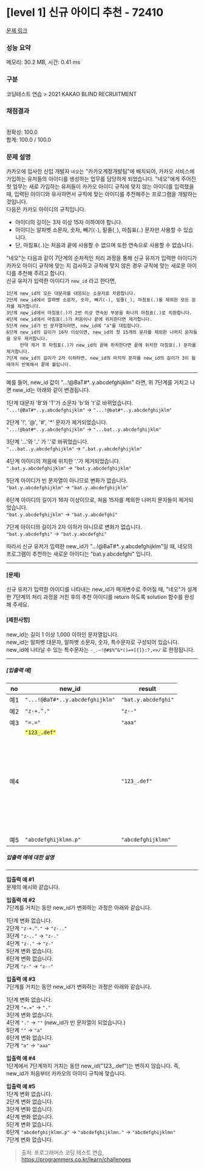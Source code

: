 # [level 1] 신규 아이디 추천 - 72410 

[문제 링크](https://school.programmers.co.kr/learn/courses/30/lessons/72410?language=javascript) 

### 성능 요약

메모리: 30.2 MB, 시간: 0.41 ms

### 구분

코딩테스트 연습 > 2021 KAKAO BLIND RECRUITMENT

### 채점결과

<br/>정확성: 100.0<br/>합계: 100.0 / 100.0

### 문제 설명

<p style="user-select: auto;">카카오에 입사한 신입 개발자 <code style="user-select: auto;">네오</code>는 "카카오계정개발팀"에 배치되어, 카카오 서비스에 가입하는 유저들의 아이디를 생성하는 업무를 담당하게 되었습니다. "네오"에게 주어진 첫 업무는 새로 가입하는 유저들이 카카오 아이디 규칙에 맞지 않는 아이디를 입력했을 때, 입력된 아이디와 유사하면서 규칙에 맞는 아이디를 추천해주는 프로그램을 개발하는 것입니다.<br style="user-select: auto;">
다음은 카카오 아이디의 규칙입니다.</p>

<ul style="user-select: auto;">
<li style="user-select: auto;">아이디의 길이는 3자 이상 15자 이하여야 합니다.</li>
<li style="user-select: auto;">아이디는 알파벳 소문자, 숫자, 빼기(<code style="user-select: auto;">-</code>), 밑줄(<code style="user-select: auto;">_</code>), 마침표(<code style="user-select: auto;">.</code>) 문자만 사용할 수 있습니다.</li>
<li style="user-select: auto;">단, 마침표(<code style="user-select: auto;">.</code>)는 처음과 끝에 사용할 수 없으며 또한 연속으로 사용할 수 없습니다.</li>
</ul>

<p style="user-select: auto;">"네오"는 다음과 같이 7단계의 순차적인 처리 과정을 통해 신규 유저가 입력한 아이디가 카카오 아이디 규칙에 맞는 지 검사하고 규칙에 맞지 않은 경우 규칙에 맞는 새로운 아이디를 추천해 주려고 합니다.<br style="user-select: auto;">
신규 유저가 입력한 아이디가 <code style="user-select: auto;">new_id</code> 라고 한다면,</p>
<div class="highlight" style="user-select: auto;"><pre class="codehilite" style="user-select: auto;"><code style="user-select: auto;">1단계 new_id의 모든 대문자를 대응되는 소문자로 치환합니다.
2단계 new_id에서 알파벳 소문자, 숫자, 빼기(-), 밑줄(_), 마침표(.)를 제외한 모든 문자를 제거합니다.
3단계 new_id에서 마침표(.)가 2번 이상 연속된 부분을 하나의 마침표(.)로 치환합니다.
4단계 new_id에서 마침표(.)가 처음이나 끝에 위치한다면 제거합니다.
5단계 new_id가 빈 문자열이라면, new_id에 "a"를 대입합니다.
6단계 new_id의 길이가 16자 이상이면, new_id의 첫 15개의 문자를 제외한 나머지 문자들을 모두 제거합니다.
     만약 제거 후 마침표(.)가 new_id의 끝에 위치한다면 끝에 위치한 마침표(.) 문자를 제거합니다.
7단계 new_id의 길이가 2자 이하라면, new_id의 마지막 문자를 new_id의 길이가 3이 될 때까지 반복해서 끝에 붙입니다.
</code></pre></div>
<hr style="user-select: auto;">

<p style="user-select: auto;">예를 들어, new_id 값이 "...!@BaT#*..y.abcdefghijklm" 라면, 위 7단계를 거치고 나면 new_id는 아래와 같이 변경됩니다.</p>

<p style="user-select: auto;">1단계 대문자 'B'와 'T'가 소문자 'b'와 't'로 바뀌었습니다.<br style="user-select: auto;">
<code style="user-select: auto;">"...!@BaT#*..y.abcdefghijklm"</code> → <code style="user-select: auto;">"...!@bat#*..y.abcdefghijklm"</code></p>

<p style="user-select: auto;">2단계 '!', '@', '#', '*' 문자가 제거되었습니다.<br style="user-select: auto;">
<code style="user-select: auto;">"...!@bat#*..y.abcdefghijklm"</code> → <code style="user-select: auto;">"...bat..y.abcdefghijklm"</code></p>

<p style="user-select: auto;">3단계 '...'와 '..' 가 '.'로 바뀌었습니다.<br style="user-select: auto;">
<code style="user-select: auto;">"...bat..y.abcdefghijklm"</code> → <code style="user-select: auto;">".bat.y.abcdefghijklm"</code></p>

<p style="user-select: auto;">4단계 아이디의 처음에 위치한 '.'가 제거되었습니다.<br style="user-select: auto;">
<code style="user-select: auto;">".bat.y.abcdefghijklm"</code> → <code style="user-select: auto;">"bat.y.abcdefghijklm"</code></p>

<p style="user-select: auto;">5단계 아이디가 빈 문자열이 아니므로 변화가 없습니다.<br style="user-select: auto;">
<code style="user-select: auto;">"bat.y.abcdefghijklm"</code> → <code style="user-select: auto;">"bat.y.abcdefghijklm"</code></p>

<p style="user-select: auto;">6단계 아이디의 길이가 16자 이상이므로, 처음 15자를 제외한 나머지 문자들이 제거되었습니다.<br style="user-select: auto;">
<code style="user-select: auto;">"bat.y.abcdefghijklm"</code> → <code style="user-select: auto;">"bat.y.abcdefghi"</code></p>

<p style="user-select: auto;">7단계 아이디의 길이가 2자 이하가 아니므로 변화가 없습니다.<br style="user-select: auto;">
<code style="user-select: auto;">"bat.y.abcdefghi"</code> → <code style="user-select: auto;">"bat.y.abcdefghi"</code></p>

<p style="user-select: auto;">따라서 신규 유저가 입력한 new_id가 "...!@BaT#*..y.abcdefghijklm"일 때, 네오의 프로그램이 추천하는 새로운 아이디는 "bat.y.abcdefghi" 입니다.</p>

<hr style="user-select: auto;">

<h4 style="user-select: auto;"><strong style="user-select: auto;">[문제]</strong></h4>

<p style="user-select: auto;">신규 유저가 입력한 아이디를 나타내는 new_id가 매개변수로 주어질 때, "네오"가 설계한 7단계의 처리 과정을 거친 후의 추천 아이디를 return 하도록 solution 함수를 완성해 주세요.</p>

<h4 style="user-select: auto;"><strong style="user-select: auto;">[제한사항]</strong></h4>

<p style="user-select: auto;">new_id는 길이 1 이상 1,000 이하인 문자열입니다.<br style="user-select: auto;">
new_id는 알파벳 대문자, 알파벳 소문자, 숫자, 특수문자로 구성되어 있습니다.<br style="user-select: auto;">
new_id에 나타날 수 있는 특수문자는 <code style="user-select: auto;">-_.~!@#$%^&amp;*()=+[{]}:?,&lt;&gt;/</code> 로 한정됩니다.</p>

<hr style="user-select: auto;">

<h5 style="user-select: auto;"><strong style="user-select: auto;">[입출력 예]</strong></h5>
<table class="table" style="user-select: auto;">
        <thead style="user-select: auto;"><tr style="user-select: auto;">
<th style="user-select: auto;">no</th>
<th style="user-select: auto;">new_id</th>
<th style="user-select: auto;">result</th>
</tr>
</thead>
        <tbody style="user-select: auto;"><tr style="user-select: auto;">
<td style="user-select: auto;">예1</td>
<td style="user-select: auto;"><code style="user-select: auto;">"...!@BaT#*..y.abcdefghijklm"</code></td>
<td style="user-select: auto;"><code style="user-select: auto;">"bat.y.abcdefghi"</code></td>
</tr>
<tr style="user-select: auto;">
<td style="user-select: auto;">예2</td>
<td style="user-select: auto;"><code style="user-select: auto;">"z-+.^."</code></td>
<td style="user-select: auto;"><code style="user-select: auto;">"z--"</code></td>
</tr>
<tr style="user-select: auto;">
<td style="user-select: auto;">예3</td>
<td style="user-select: auto;"><code style="user-select: auto;">"=.="</code></td>
<td style="user-select: auto;"><code style="user-select: auto;">"aaa"</code></td>
</tr>
<tr style="user-select: auto;">
<td style="user-select: auto;">예4</td>
<td style="user-select: auto;"><code style="user-select: auto;"><lighter data-id="lgt6933384930084072" data-bundle-id="0" data-slot-id="0" style="background-color: rgb(255, 255, 131); user-select: auto;"><lighter data-id="lgt6933384930084072" data-bundle-id="0" data-slot-id="0" style="background-color: rgb(255, 255, 131); user-select: auto;">"123_.def"</lighter></lighter><div class="LinerThreadIcon LinerFirst LinerOwnerThread LinerOnlyMe" data-highlight-id="267629600" data-bundle-id="0" id="lgt267629600" style="background-image: url(&quot;https://photo.getliner.com/liner-service-bucket/user_photo_default/color-7/E.svg&quot;); user-select: auto;">
        <div class="LinerThreadIcon__dim" style="user-select: auto;"></div>
        <div class="LinerThreadIcon__mentioned" style="user-select: auto;">
          <div class="LinerThreadIcon__mentionedImg" style="user-select: auto;"></div>
        </div>
        <div class="LinerThreadIcon__onlyMe" style="user-select: auto;">
          <div class="LinerThreadIcon__onlyMeImg" style="user-select: auto;"></div>
        </div>
      </div></code></td>
<td style="user-select: auto;"><code style="user-select: auto;">"123_.def"</code></td>
</tr>
<tr style="user-select: auto;">
<td style="user-select: auto;">예5</td>
<td style="user-select: auto;"><code style="user-select: auto;">"abcdefghijklmn.p"</code></td>
<td style="user-select: auto;"><code style="user-select: auto;">"abcdefghijklmn"</code></td>
</tr>
</tbody>
      </table>
<h5 style="user-select: auto;"><strong style="user-select: auto;">입출력 예에 대한 설명</strong></h5>

<hr style="user-select: auto;">

<p style="user-select: auto;"><strong style="user-select: auto;">입출력 예 #1</strong><br style="user-select: auto;">
문제의 예시와 같습니다.</p>

<p style="user-select: auto;"><strong style="user-select: auto;">입출력 예 #2</strong><br style="user-select: auto;">
7단계를 거치는 동안 new_id가 변화하는 과정은 아래와 같습니다.</p>

<p style="user-select: auto;">1단계 변화 없습니다.<br style="user-select: auto;">
2단계 <code style="user-select: auto;">"z-+.^."</code> → <code style="user-select: auto;">"z-.."</code><br style="user-select: auto;">
3단계 <code style="user-select: auto;">"z-.."</code> → <code style="user-select: auto;">"z-."</code><br style="user-select: auto;">
4단계 <code style="user-select: auto;">"z-."</code> → <code style="user-select: auto;">"z-"</code><br style="user-select: auto;">
5단계 변화 없습니다.<br style="user-select: auto;">
6단계 변화 없습니다.<br style="user-select: auto;">
7단계 <code style="user-select: auto;">"z-"</code> → <code style="user-select: auto;">"z--"</code></p>

<p style="user-select: auto;"><strong style="user-select: auto;">입출력 예 #3</strong><br style="user-select: auto;">
7단계를 거치는 동안 new_id가 변화하는 과정은 아래와 같습니다.</p>

<p style="user-select: auto;">1단계 변화 없습니다.<br style="user-select: auto;">
2단계 <code style="user-select: auto;">"=.="</code> → <code style="user-select: auto;">"."</code><br style="user-select: auto;">
3단계 변화 없습니다.<br style="user-select: auto;">
4단계 <code style="user-select: auto;">"."</code> → <code style="user-select: auto;">""</code> (new_id가 빈 문자열이 되었습니다.)<br style="user-select: auto;">
5단계 <code style="user-select: auto;">""</code> → <code style="user-select: auto;">"a"</code><br style="user-select: auto;">
6단계 변화 없습니다.<br style="user-select: auto;">
7단계 <code style="user-select: auto;">"a"</code> → <code style="user-select: auto;">"aaa"</code></p>

<p style="user-select: auto;"><strong style="user-select: auto;">입출력 예 #4</strong><br style="user-select: auto;">
1단계에서 7단계까지 거치는 동안 new_id("123_.def")는 변하지 않습니다. 즉, new_id가 처음부터 카카오의 아이디 규칙에 맞습니다.</p>

<p style="user-select: auto;"><strong style="user-select: auto;">입출력 예 #5</strong><br style="user-select: auto;">
1단계 변화 없습니다.<br style="user-select: auto;">
2단계 변화 없습니다.<br style="user-select: auto;">
3단계 변화 없습니다.<br style="user-select: auto;">
4단계 변화 없습니다.<br style="user-select: auto;">
5단계 변화 없습니다.<br style="user-select: auto;">
6단계 <code style="user-select: auto;">"abcdefghijklmn.p"</code> → <code style="user-select: auto;">"abcdefghijklmn."</code> → <code style="user-select: auto;">"abcdefghijklmn"</code><br style="user-select: auto;">
7단계 변화 없습니다.</p>


> 출처: 프로그래머스 코딩 테스트 연습, https://programmers.co.kr/learn/challenges
